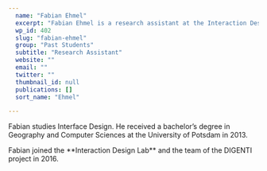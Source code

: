 ```yaml
---
  name: "Fabian Ehmel"
  excerpt: "Fabian Ehmel is a research assistant at the Interaction Design Lab of the University of Applied Sciences Potsdam. He is interested in Information Visualization, Geographic Visualization and Interaction Design."
  wp_id: 402
  slug: "fabian-ehmel"
  group: "Past Students"
  subtitle: "Research Assistant"
  website: ""
  email: ""
  twitter: ""
  thumbnail_id: null
  publications: []
  sort_name: "Ehmel"

---
```

<p class="p1">Fabian studies Interface Design. He received a bachelor’s degree in Geography and Computer Sciences at the University of Potsdam in 2013.</p>
<p class="p1"><span class="s1">Fabian joined the **Interaction Design Lab** and the team of the DIGENTI project in 2016.</span></p>